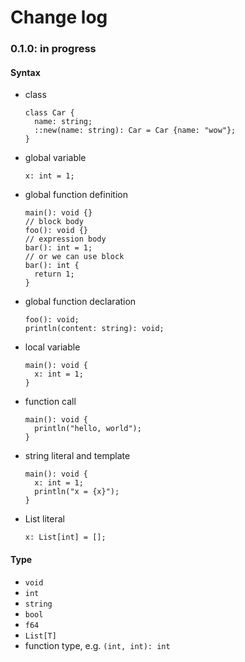 # Change log

### 0.1.0: in progress

#### Syntax

* class
    ```elz
    class Car {
      name: string;
      ::new(name: string): Car = Car {name: "wow"};
    }
    ```
* global variable
    ```elz
    x: int = 1;
    ```
* global function definition
    ```elz
    main(): void {}
    // block body
    foo(): void {}
    // expression body
    bar(): int = 1;
    // or we can use block
    bar(): int {
      return 1;
    }
    ```
* global function declaration
    ```elz
    foo(): void;
    println(content: string): void;
    ```
* local variable
    ```elz
    main(): void {
      x: int = 1;
    }
    ```
* function call
    ```elz
    main(): void {
      println("hello, world");
    }
    ```
* string literal and template
    ```elz
    main(): void {
      x: int = 1;
      println("x = {x}");
    }
    ```
* List literal
    ```elz
    x: List[int] = [];
    ```

#### Type

* `void`
* `int`
* `string`
* `bool`
* `f64`
* `List[T]`
* function type, e.g. `(int, int): int`
